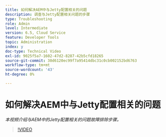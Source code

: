 ```yaml
---
title: 如何解决AEM中与Jetty配置相关的问题
description: 调查与Jetty配置相关问题的步骤
type: Troubleshooting
role: Admin
level: Intermediate
version: 6.5, Cloud Service
feature: Developer Tools
topic: Administration
index: y
doc-type: Technical Video
exl-id: 9025f5a7-1602-47d2-8287-42b5cfd18265
source-git-commit: 30d6120ec99f7a95414dbc31c0cb002152bd6763
workflow-type: tm+mt
source-wordcount: '43'
ht-degree: 0%

---
```


# 如何解决AEM中与Jetty配置相关的问题

*本视频介绍与AEM中的Jetty配置相关的问题故障排除步骤。*

>[!VIDEO](https://video.tv.adobe.com/v/335470?quality=12&learn=on)
